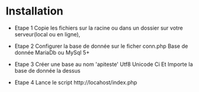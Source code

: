 # Installation
* Etape 1
Copie les fichiers sur la racine ou dans un dossier sur votre serveur(local ou en ligne), 

* Etape 2
Configurer la base de donnée sur le ficher conn.php
Base de donnée MariaDb ou MySql 5+

* Etape 3
Créer une base au nom 'apiteste' Utf8 Unicode Ci
Et Importe la base de donnée la dessus

* Etape 4
Lance le script http://locahost/index.php